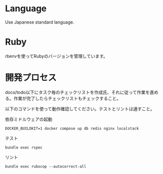 # Language

Use Japanese standard language.

# Ruby

rbenvを使ってRubyのバージョンを管理しています。

# 開発プロセス

docs/todo以下にタスク毎のチェックリストを作成氏、それに従って作業を進める。作業が完了したらチェックリストもチェックすること。

以下のコマンドを使って動作確認してください。テストとリントは通すこと。

依存ミドルウェアの起動

```
DOCKER_BUILDKIT=1 docker compose up db redis nginx localstack
```

テスト

```
bundle exec rspec
```

リント

```
bundle exec rubocop --autocorrect-all
```
